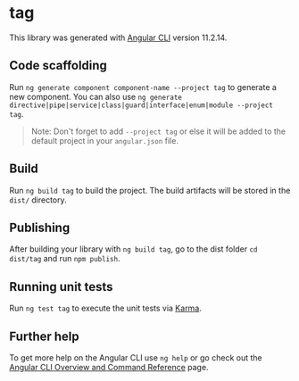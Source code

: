 # tag

This library was generated with [Angular CLI](https://github.com/angular/angular-cli) version 11.2.14.

## Code scaffolding

Run `ng generate component component-name --project tag` to generate a new component. You can also use `ng generate directive|pipe|service|class|guard|interface|enum|module --project tag`.

> Note: Don't forget to add `--project tag` or else it will be added to the default project in your `angular.json` file.

## Build

Run `ng build tag` to build the project. The build artifacts will be stored in the `dist/` directory.

## Publishing

After building your library with `ng build tag`, go to the dist folder `cd dist/tag` and run `npm publish`.

## Running unit tests

Run `ng test tag` to execute the unit tests via [Karma](https://karma-runner.github.io).

## Further help

To get more help on the Angular CLI use `ng help` or go check out the [Angular CLI Overview and Command Reference](https://angular.io/cli) page.
